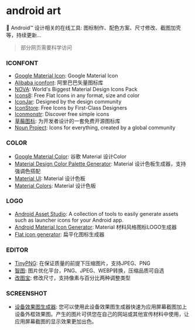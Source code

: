 
# android art
🎄 Android™ 设计相关的在线工具: 图标制作、配色方案、尺寸修改、截图加壳等，持续更新...

> 部分网页需要科学访问

### ICONFONT
- [Google Material Icon](https://design.google.com/icons/): Google Material Icon
- [Alibaba iconfont](http://www.iconfont.cn/plus): 阿里巴巴矢量图标库
- [NOVA](http://www.webalys.com/nova/): World's Biggest Material Design Icons Pack
- [Icons8](https://icons8.com/): Free Flat Icons in any format, size and color
- [IconJar](https://geticonjar.com/freebies/): Designed by the design community
- [IconStore](https://iconstore.co/): Free Icons by First-Class Designers
- [Iconmonstr](https://iconmonstr.com/): Discover free simple icons
- [草莓图标](http://chuangzaoshi.com/icon/): 为开发者设计的一套免费开源图标库
- [Noun Project](https://thenounproject.com/): Icons for everything, created by a global community

### COLOR
- [Google Material Color](https://material.google.com/style/color.html): 谷歌 Material 设计Color
- [Material Design Color Palette Generator](https://www.materialpalette.com/): Material 设计色板生成器，支持强调色搭配
- [Material UI](https://www.materialui.co/colors): Material 设计色板
- [Material Colors](http://materialcolors.com/): Material 设计色板

### LOGO
- [Android Asset Studio](https://romannurik.github.io/AndroidAssetStudio/index.html): A collection of tools to easily generate assets such as launcher icons for your Android app.
- [Android Material Icon Generator](http://jaqen.me/mdpub/): Material 材料风格图标LOGO生成器
- [Flat icon generator](https://flat-icon.surge.sh/): 扁平化图标生成器

### EDITOR
- [TinyPNG](https://tinypng.com/): 在保证质量的前提下压缩图片，支持JPEG、PNG
- [智图](http://zhitu.isux.us/): 图片优化平台，PNG、JPEG、WEBP转换，压缩品质可自选
- [改图宝](http://www.gaitubao.com/): 修改尺寸，支持像素与百分比两种调整类型

### SCREENSHOT
- [设备效果图生成器](https://developer.android.com/distribute/marketing-tools/device-art-generator): 您可以使用此设备效果图生成器快速为应用屏幕截图加上设备外框效果图。产生的图片可供您在自己的网站或其他宣传材料中使用，让应用屏幕截图的显示效果更加出色。 
